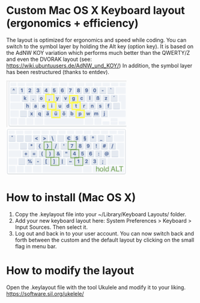 # Custom Mac OS X Keyboard layout (ergonomics + efficiency)
The layout is optimized for ergonomics and speed while coding. 
You can switch to the symbol layer by holding the Alt key (option key). 
It is based on the AdNW KOY variation which performs much better than the QWERTY/Z and even the DVORAK layout (see: https://wiki.ubuntuusers.de/AdNW_und_KOY/)
In addition, the symbol layer has been restructured (thanks to entdev).

<img src="screenshots/default-layer.png" alt="Default Layer" width="320"/>
<img src="screenshots/symbol-layer.png" alt="Symbol Layer" width="320"/>

# How to install (Mac OS X)
1. Copy the .keylayout file into your ~/Library/Keyboard Layouts/ folder.
2. Add your new keyboard layout here: System Preferences > Keyboard > Input Sources. Then select it. 
3. Log out and back in to your user account. You can now switch back and forth between the custom and the default layout by clicking on the small flag in menu bar.

# How to modify the layout
Open the .keylayout file with the tool Ukulele and modify it to your liking. https://software.sil.org/ukelele/

